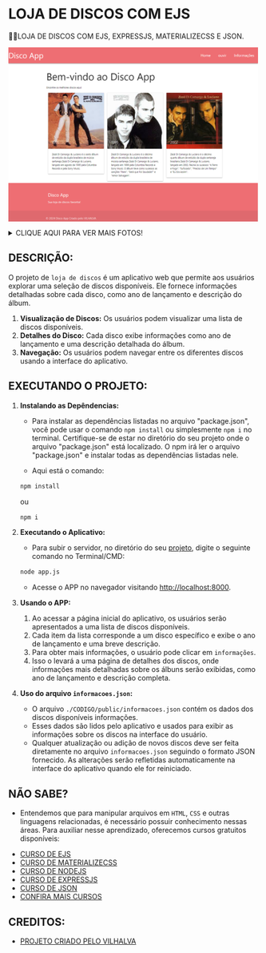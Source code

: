 # LOJA DE DISCOS COM EJS
👨‍🏫LOJA DE DISCOS COM EJS, EXPRESSJS, MATERIALIZECSS E JSON.

<img src="./IMAGENS/FOTO_01.png" align="center" width="500"> <br> 
<img src="./IMAGENS/FOTO_03.png" align="center" width="500"> <br> 
<img src="./IMAGENS/FOTO_02.png" align="center" width="500"> <br> 
<details>
<summary>CLIQUE AQUI PARA VER MAIS FOTOS!</summary>
   <img src="./IMAGENS/FOTO_04.png" align="center" width="500"> <br> 
   <img src="./IMAGENS/FOTO_01.png" align="center" width="500"> <br> 
   <img src="./IMAGENS/FOTO_05.png" align="center" width="500"> <br>
   <img src="./IMAGENS/FOTO_02.png" align="center" width="500"> <br>
   <img src="./IMAGENS/FOTO_06.png" align="center" width="500"> <br> 
</details>

## DESCRIÇÃO:
O projeto de `loja de discos` é um aplicativo web que permite aos usuários explorar uma seleção de discos disponíveis. Ele fornece informações detalhadas sobre cada disco, como ano de lançamento e descrição do álbum.

1. **Visualização de Discos:** Os usuários podem visualizar uma lista de discos disponíveis.
2. **Detalhes do Disco:** Cada disco exibe informações como ano de lançamento e uma descrição detalhada do álbum.
3. **Navegação:** Os usuários podem navegar entre os diferentes discos usando a interface do aplicativo.

## EXECUTANDO O PROJETO:
1. **Instalando as Depêndencias:**
   - Para instalar as dependências listadas no arquivo "package.json", você pode usar o comando `npm install` ou simplesmente `npm i` no terminal. Certifique-se de estar no diretório do seu projeto onde o arquivo "package.json" está localizado. O npm irá ler o arquivo "package.json" e instalar todas as dependências listadas nele. 

   - Aqui está o comando:

   ```bash
   npm install
   ```

   ou

   ```bash
   npm i
   ```

2. **Executando o Aplicativo:**
   - Para subir o servidor, no diretório do seu [projeto](./CODIGO/app.js), digite o seguinte comando no Terminal/CMD:
   ```bash
   node app.js
   ```

   - Acesse o APP no navegador visitando [http://localhost:8000](http://localhost:8000).

3. **Usando o APP:**
   1. Ao acessar a página inicial do aplicativo, os usuários serão apresentados a uma lista de discos disponíveis.
   2. Cada item da lista corresponde a um disco específico e exibe o ano de lançamento e uma breve descrição.
   3. Para obter mais informações, o usuário pode clicar em `informações`.
   4. Isso o levará a uma página de detalhes dos discos, onde informações mais detalhadas sobre os álbuns serão exibidas, como ano de lançamento e descrição completa.

4. **Uso do arquivo `informacoes.json`:**
   - O arquivo `./CODIGO/public/informacoes.json` contém os dados dos discos disponíveis informações.
   - Esses dados são lidos pelo aplicativo e usados para exibir as informações sobre os discos na interface do usuário.
   - Qualquer atualização ou adição de novos discos deve ser feita diretamente no arquivo `informacoes.json` seguindo o formato JSON fornecido. As alterações serão refletidas automaticamente na interface do aplicativo quando ele for reiniciado.

## NÃO SABE?
- Entendemos que para manipular arquivos em `HTML`, `CSS` e outras linguagens relacionadas, é necessário possuir conhecimento nessas áreas. Para auxiliar nesse aprendizado, oferecemos cursos gratuitos disponíveis:
* [CURSO DE EJS](https://github.com/VILHALVA/CURSO-DE-EJS)
* [CURSO DE MATERIALIZECSS](https://github.com/VILHALVA/CURSO-DE-MATERIALIZECSS)
* [CURSO DE NODEJS](https://github.com/VILHALVA/CURSO-DE-NODEJS)
* [CURSO DE EXPRESSJS](https://github.com/VILHALVA/CURSO-DE-EXPRESSJS)
* [CURSO DE JSON](https://github.com/VILHALVA/CURSO-DE-JSON)
* [CONFIRA MAIS CURSOS](https://github.com/VILHALVA?tab=repositories&q=+topic:CURSO)

## CREDITOS:
- [PROJETO CRIADO PELO VILHALVA](https://github.com/VILHALVA)




